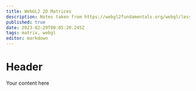 ```yaml
---
title: WebGL2 2D Matrices
description: Notes taken from https://webgl2fundamentals.org/webgl/lessons/webgl-2d-matrices.html
published: true
date: 2023-02-20T00:05:20.245Z
tags: matrix, webgl
editor: markdown
---
```


# Header
Your content here